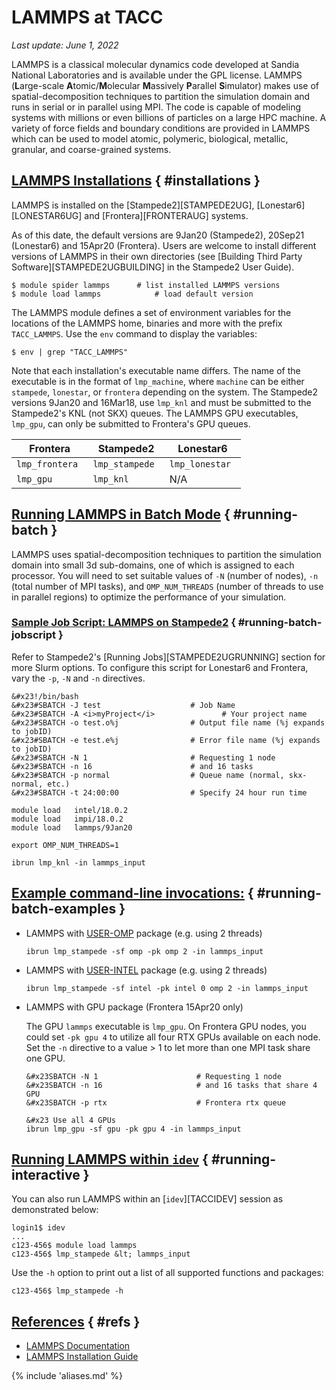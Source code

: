 # LAMMPS at TACC
*Last update: June 1, 2022*

LAMMPS is a classical molecular dynamics code developed at Sandia National Laboratories and is available under the GPL license. LAMMPS (**L**arge-scale **A**tomic/**M**olecular **M**assively **P**arallel **S**imulator) makes use of spatial-decomposition techniques to partition the simulation domain and runs in serial or in parallel using MPI.  The code is capable of modeling systems with millions or even billions of particles on a large HPC machine.  A variety of force fields and boundary conditions are provided in LAMMPS which can be used to model atomic, polymeric, biological, metallic, granular, and coarse-grained systems.

## [LAMMPS Installations](#installations) { #installations } 

LAMMPS is installed on the [Stampede2][STAMPEDE2UG], [Lonestar6][LONESTAR6UG] and [Frontera][FRONTERAUG] systems.

As of this date, the default versions are 9Jan20 (Stampede2), 20Sep21 (Lonestar6) and 15Apr20 (Frontera). Users are welcome to install different versions of LAMMPS in their own directories (see [Building Third Party Software][STAMPEDE2UGBUILDING] in the Stampede2 User Guide). <!-- Sample build scripts for each system can be found in the `/work/apps/lammps/shared/` directory. -->

``` cmd-line
$ module spider lammps		# list installed LAMMPS versions
$ module load lammps			# load default version
```

The LAMMPS module defines a set of environment variables for the locations of the LAMMPS home, binaries and more with the prefix `TACC_LAMMPS`. Use the `env` command to display the variables:

``` cmd-line
$ env | grep "TACC_LAMMPS"
```

Note that each installation's executable name differs. The name of the executable is in the format of `lmp_machine`, where `machine` can be either `stampede`, `lonestar`, or `frontera` depending on the system. The Stampede2 versions 9Jan20 and 16Mar18, use `lmp_knl` and must be submitted to the Stampede2's KNL (not SKX) queues. The LAMMPS GPU executables, `lmp_gpu`, can only be submitted to Frontera's GPU queues.


Frontera | Stampede2 | Lonestar6
--- | --- | ---
<code>lmp_frontera </code> | <code>lmp_stampede </code> | <code>lmp_lonestar </code>
<code>lmp_gpu</code> | <code>lmp_knl</code> | N/A


## [Running LAMMPS in Batch Mode](#running-batch) { #running-batch } 

LAMMPS uses spatial-decomposition techniques to partition the simulation domain into small 3d sub-domains, one of which is assigned to each processor. You will need to set suitable values of `-N` (number of nodes), `-n` (total number of MPI tasks), and `OMP_NUM_THREADS` (number of threads to use in parallel regions) to optimize the performance of your simulation.

### [Sample Job Script: LAMMPS on Stampede2](#running-batch-jobscript) { #running-batch-jobscript } 

Refer to Stampede2's [Running Jobs][STAMPEDE2UGRUNNING] section for more Slurm options. To configure this script for Lonestar6 and Frontera, vary the `-p`, `-N` and `-n` directives.

``` { .bash .job-script }
&#x23!/bin/bash
&#x23#SBATCH -J test                    # Job Name
&#x23#SBATCH -A <i>myProject</i>               # Your project name 
&#x23#SBATCH -o test.o%j                # Output file name (%j expands to jobID)
&#x23#SBATCH -e test.e%j                # Error file name (%j expands to jobID)
&#x23#SBATCH -N 1                       # Requesting 1 node
&#x23#SBATCH -n 16                      # and 16 tasks
&#x23#SBATCH -p normal                  # Queue name (normal, skx-normal, etc.)
&#x23#SBATCH -t 24:00:00                # Specify 24 hour run time

module load   intel/18.0.2
module load   impi/18.0.2
module load   lammps/9Jan20

export OMP_NUM_THREADS=1   

ibrun lmp_knl -in lammps_input 
```

## [Example command-line invocations:](#running-batch-examples) { #running-batch-examples } 

* LAMMPS with [USER-OMP](https://lammps.sandia.gov/doc/Packages_details.html#pkg-user-omp) package (e.g. using 2 threads)

	``` { .bash .job-script }
	ibrun lmp_stampede -sf omp -pk omp 2 -in lammps_input
	```

* LAMMPS with [USER-INTEL](https://lammps.sandia.gov/doc/Speed_intel.html) package (e.g. using 2 threads)

	``` { .bash .job-script }
	ibrun lmp_stampede -sf intel -pk intel 0 omp 2 -in lammps_input
	```

* LAMMPS with GPU package (Frontera 15Apr20 only)

	The GPU `lammps` executable is `lmp_gpu`.  On Frontera GPU nodes, you could set `-pk gpu 4` to utilize all four RTX GPUs available on each node. Set the `-n` directive to a value &gt; 1 to let more than one MPI task share one GPU.

	``` { .bash .job-script }
	&#x23SBATCH -N 1                      # Requesting 1 node
	&#x23SBATCH -n 16                     # and 16 tasks that share 4 GPU
	&#x23SBATCH -p rtx                    # Frontera rtx queue

	&#x23 Use all 4 GPUs
	ibrun lmp_gpu -sf gpu -pk gpu 4 -in lammps_input
	```

## [Running LAMMPS within `idev`](#running-interactive) { #running-interactive } 

You can also run LAMMPS within an [`idev`][TACCIDEV] session as demonstrated below:

``` cmd-line
login1$ idev
...
c123-456$ module load lammps
c123-456$ lmp_stampede &lt; lammps_input
```

Use the `-h` option to print out a list of all supported functions and packages: 

``` cmd-line
c123-456$ lmp_stampede -h
```

## [References](#refs) { #refs } 

* [LAMMPS Documentation](https://docs.lammps.org/Manual.html)
* [LAMMPS Installation Guide](https://docs.lammps.org/Build.html)

{% include 'aliases.md' %}
